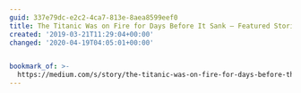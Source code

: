 ```yaml
---
guid: 337e79dc-e2c2-4ca7-813e-8aea8599eef0
title: The Titanic Was on Fire for Days Before It Sank – Featured Stories – Medium
created: '2019-03-21T11:29:04+00:00'
changed: '2020-04-19T04:05:01+00:00'


bookmark_of: >-
  https://medium.com/s/story/the-titanic-was-on-fire-for-days-before-the-iceberg-hit-94fa26471dfa
---
```



